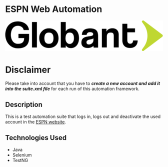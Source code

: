 # ESPN Web Automation
![alt text](https://github.com/ChristianMartinezTech/UniversityGlobant/blob/main/GlobantLogo.png?raw=true)

# Disclaimer
Please take into account that you have to ***create a new account and add it into the suite.xml file*** for each run of this automation framework.

## Description
This is a test automation suite that logs in, logs out and deactivate the used account in the [ESPN website](https://www.espnqa.com/?src=com&_adblock=true&espn=cloud
).

## Technologies Used
* Java
* Selenium
* TestNG